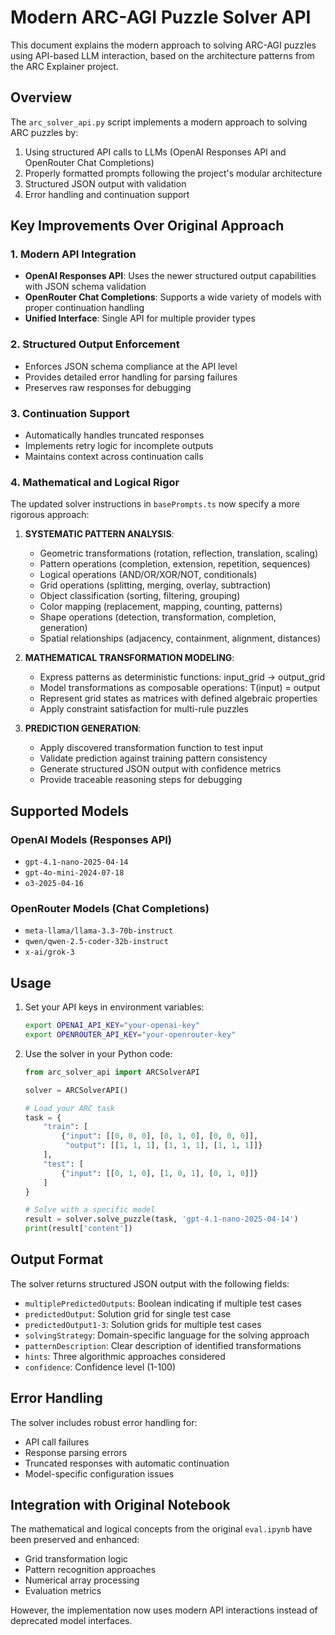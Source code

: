 # Modern ARC-AGI Puzzle Solver API

This document explains the modern approach to solving ARC-AGI puzzles using API-based LLM interaction, based on the architecture patterns from the ARC Explainer project.

## Overview

The `arc_solver_api.py` script implements a modern approach to solving ARC puzzles by:

1. Using structured API calls to LLMs (OpenAI Responses API and OpenRouter Chat Completions)
2. Properly formatted prompts following the project's modular architecture
3. Structured JSON output with validation
4. Error handling and continuation support

## Key Improvements Over Original Approach

### 1. Modern API Integration

- **OpenAI Responses API**: Uses the newer structured output capabilities with JSON schema validation
- **OpenRouter Chat Completions**: Supports a wide variety of models with proper continuation handling
- **Unified Interface**: Single API for multiple provider types

### 2. Structured Output Enforcement

- Enforces JSON schema compliance at the API level
- Provides detailed error handling for parsing failures
- Preserves raw responses for debugging

### 3. Continuation Support

- Automatically handles truncated responses
- Implements retry logic for incomplete outputs
- Maintains context across continuation calls

### 4. Mathematical and Logical Rigor

The updated solver instructions in `basePrompts.ts` now specify a more rigorous approach:

1. **SYSTEMATIC PATTERN ANALYSIS**:
   - Geometric transformations (rotation, reflection, translation, scaling)
   - Pattern operations (completion, extension, repetition, sequences)
   - Logical operations (AND/OR/XOR/NOT, conditionals)
   - Grid operations (splitting, merging, overlay, subtraction)
   - Object classification (sorting, filtering, grouping)
   - Color mapping (replacement, mapping, counting, patterns)
   - Shape operations (detection, transformation, completion, generation)
   - Spatial relationships (adjacency, containment, alignment, distances)

2. **MATHEMATICAL TRANSFORMATION MODELING**:
   - Express patterns as deterministic functions: input_grid → output_grid
   - Model transformations as composable operations: T(input) = output
   - Represent grid states as matrices with defined algebraic properties
   - Apply constraint satisfaction for multi-rule puzzles

3. **PREDICTION GENERATION**:
   - Apply discovered transformation function to test input
   - Validate prediction against training pattern consistency
   - Generate structured JSON output with confidence metrics
   - Provide traceable reasoning steps for debugging

## Supported Models

### OpenAI Models (Responses API)
- `gpt-4.1-nano-2025-04-14`
- `gpt-4o-mini-2024-07-18`
- `o3-2025-04-16`

### OpenRouter Models (Chat Completions)
- `meta-llama/llama-3.3-70b-instruct`
- `qwen/qwen-2.5-coder-32b-instruct`
- `x-ai/grok-3`

## Usage

1. Set your API keys in environment variables:
   ```bash
   export OPENAI_API_KEY="your-openai-key"
   export OPENROUTER_API_KEY="your-openrouter-key"
   ```

2. Use the solver in your Python code:
   ```python
   from arc_solver_api import ARCSolverAPI
   
   solver = ARCSolverAPI()
   
   # Load your ARC task
   task = {
       "train": [
           {"input": [[0, 0, 0], [0, 1, 0], [0, 0, 0]], 
            "output": [[1, 1, 1], [1, 1, 1], [1, 1, 1]]}
       ],
       "test": [
           {"input": [[0, 1, 0], [1, 0, 1], [0, 1, 0]]}
       ]
   }
   
   # Solve with a specific model
   result = solver.solve_puzzle(task, 'gpt-4.1-nano-2025-04-14')
   print(result['content'])
   ```

## Output Format

The solver returns structured JSON output with the following fields:

- `multiplePredictedOutputs`: Boolean indicating if multiple test cases
- `predictedOutput`: Solution grid for single test case
- `predictedOutput1-3`: Solution grids for multiple test cases
- `solvingStrategy`: Domain-specific language for the solving approach
- `patternDescription`: Clear description of identified transformations
- `hints`: Three algorithmic approaches considered
- `confidence`: Confidence level (1-100)

## Error Handling

The solver includes robust error handling for:
- API call failures
- Response parsing errors
- Truncated responses with automatic continuation
- Model-specific configuration issues

## Integration with Original Notebook

The mathematical and logical concepts from the original `eval.ipynb` have been preserved and enhanced:
- Grid transformation logic
- Pattern recognition approaches
- Numerical array processing
- Evaluation metrics

However, the implementation now uses modern API interactions instead of deprecated model interfaces.
